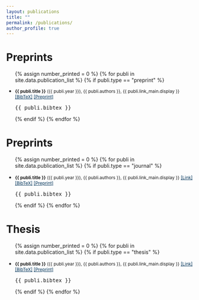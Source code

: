 ```yaml
---
layout: publications
title: ""
permalink: /publications/
author_profile: true
---
```


<!-- _pages/publications.md -->

<h1>Preprints</h1>

<ul class="preprint_list">
{% assign number_printed = 0 %}
{% for publi in site.data.publication_list %}
{% if publi.type == "preprint" %}

<li ><p style="font-size:0.85em">
<b>{{ publi.title }}</b> ({{ publi.year }}), {{ publi.authors }}, {{ publi.link_main.display }}
<a href="javascript:toggleBibtex('{{ publi.label }}')" style="color:rgb(0, 51, 89, 1.0);">[BibTeX]</a>
<a href="{{ publi.link_pre.url }}" target="_blank" style="color:rgb(0, 51, 89, 1.0);">[Preprint]</a> 
</p>
<div id="bib_{{ publi.label }}" class="bibtex noshow">
<pre>
{{ publi.bibtex }}
</pre>
</div>
</li>

{% endif %}
{% endfor %}

</ul>

<h1>Preprints</h1>

<!-- Generated from JabRef by PubList by Truong Nghiem at 11:44 on 2015.09.10. -->
<ul class="biblist">

{% assign number_printed = 0 %}
{% for publi in site.data.publication_list %}
{% if publi.type == "journal" %}

<li ><p style="font-size:0.85em">
<b>{{ publi.title }}</b> ({{ publi.year }}), {{ publi.authors }}, {{ publi.link_main.display }}
<a href="{{ publi.link_main.url }}" target="_blank" style="color:rgb(0, 51, 89, 1.0);">[Link]</a>
<a href="javascript:toggleBibtex('{{ publi.label }}')" style="color:rgb(0, 51, 89, 1.0);">[BibTeX]</a>
<a href="{{ publi.link_pre.url }}" target="_blank" style="color:rgb(0, 51, 89, 1.0);">[Preprint]</a> 
</p>
<div id="bib_{{ publi.label }}" class="bibtex noshow">
<pre>
{{ publi.bibtex }}
</pre>
</div>
</li>

{% endif %}
{% endfor %}

</ul>

<h1>Thesis</h1>
<ul class="biblist">

{% assign number_printed = 0 %}
{% for publi in site.data.publication_list %}
{% if publi.type == "thesis" %}

<li ><p style="font-size:0.85em">
<b>{{ publi.title }}</b> ({{ publi.year }}), {{ publi.authors }}, {{ publi.link_main.display }}
<a href="{{ publi.link_main.url }}" target="_blank" style="color:rgb(0, 51, 89, 1.0);">[Link]</a>
<a href="javascript:toggleBibtex('{{ publi.label }}')" style="color:rgb(0, 51, 89, 1.0);">[BibTeX]</a>
<a href="{{ publi.link_pre.url }}" target="_blank" style="color:rgb(0, 51, 89, 1.0);">[Preprint]</a> 
</p>
<div id="bib_{{ publi.label }}" class="bibtex noshow">
<pre>
{{ publi.bibtex }}
</pre>
</div>
</li>

{% endif %}
{% endfor %}

</ul>
